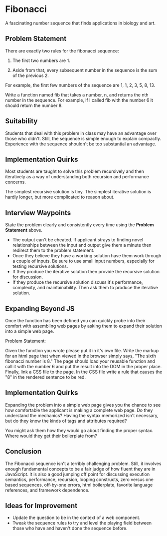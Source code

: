 # Fibonacci

A fascinating number sequence that finds applications in biology and art.

## Problem Statement

There are exactly two rules for the fibonacci sequence:

1. The first two numbers are 1.

2. Aside from that, every subsequent number in the sequence is the sum of the previous 2.

For example, the first few numbers of the sequence are 1, 1, 2, 3, 5, 8, 13.

Write a function named fib that takes a number, n, and returns the nth number in the sequence. For example, if I called fib with the number 6 it should return the number 8.

## Suitability

Students that deal with this problem in class may have an advantage over those who didn't. Still, the sequence is simple enough to explain compactly. Experience with the sequence shouldn't be too substantial an advantage.

## Implementation Quirks

Most students are taught to solve this problem recursively and then iteratively as a way of understanding both recursion and performance concerns.

The simplest recursive solution is tiny. The simplest iterative solution is hardly longer, but more complicated to reason about.

## Interview Waypoints

State the problem clearly and consistently every time using the **Problem Statement** above. 

+ The output can't be cheated. If applicant strays to finding novel relationships between the input and output give them a minute then redirect them to the problem statement.
+ Once they believe they have a working solution have them work through a couple of inputs. Be sure to use small input numbers, especially for testing recursive solutions.
+ If they produce the iterative solution then provide the recursive solution for discussion.
+ If they produce the recursive solution discuss it's performance, complexity, and maintainability. Then ask them to produce the iterative solution.

## Expanding Beyond JS

Once the function has been defined you can quickly probe into their comfort with assembling web pages by asking them to expand their solution into a simple web page.

Problem Statement:

Given the function you wrote please put it in it's own file. Write the markup for an html page that when viewed in the browser simply says, "The sixth fibonacci number is 8." The page should load your reusable function and call it with the number 6 and put the result into the DOM in the proper place. Finally, link a CSS file to the page. In the CSS file write a rule that causes the "8" in the rendered sentence to be red.

## Implementation Quirks

Expanding the problem into a simple web page gives you the chance to see how comfortable the applicant is making a complete web page.  Do they understand the mechanics? Having the syntax memorized isn't necessary, but do they know the kinds of tags and attributes required?

You might ask them how they would go about finding the proper syntax. Where would they get their boilerplate from?

## Conclusion

The Fibonacci sequence isn't a terribly challenging problem. Still, it involves enough fundamental concepts to be a fair judge of how fluent they are in JavaScript. It is also a good jumping off point for discussing execution semantics, performance, recursion, looping constructs, zero versus one based sequences, off-by-one errors, html boilerplate, favorite language references, and framework dependence.

## Ideas for Improvement

+ Update the question to be in the context of a web component.
+ Tweak the sequence rules to try and level the playing field between those who have and haven't done the sequence before.